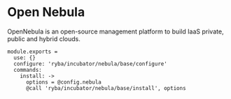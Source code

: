 
# Open Nebula

OpenNebula is an open-source management platform to build IaaS private, public and hybrid clouds.

    module.exports =
      use: {}
      configure: 'ryba/incubator/nebula/base/configure'
      commands:
        install: ->
          options = @config.nebula
          @call 'ryba/incubator/nebula/base/install', options
